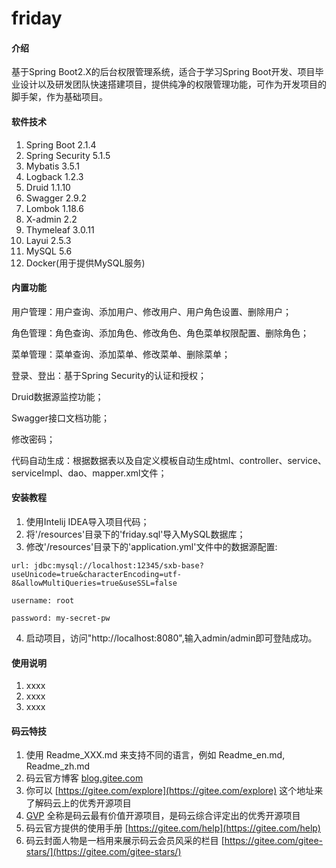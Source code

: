 # friday

#### 介绍
基于Spring Boot2.X的后台权限管理系统，适合于学习Spring Boot开发、项目毕业设计以及研发团队快速搭建项目，提供纯净的权限管理功能，可作为开发项目的脚手架，作为基础项目。

#### 软件技术
1. Spring Boot 2.1.4
2. Spring Security 5.1.5
3. Mybatis 3.5.1
4. Logback 1.2.3
5. Druid 1.1.10
6. Swagger 2.9.2
7. Lombok 1.18.6
8. X-admin 2.2
9. Thymeleaf 3.0.11
10. Layui 2.5.3
11. MySQL 5.6
12. Docker(用于提供MySQL服务) 

#### 内置功能
用户管理：用户查询、添加用户、修改用户、用户角色设置、删除用户；

角色管理：角色查询、添加角色、修改角色、角色菜单权限配置、删除角色；

菜单管理：菜单查询、添加菜单、修改菜单、删除菜单；

登录、登出：基于Spring Security的认证和授权；

Druid数据源监控功能；

Swagger接口文档功能；

修改密码；

代码自动生成：根据数据表以及自定义模板自动生成html、controller、service、serviceImpl、dao、mapper.xml文件；

#### 安装教程

1. 使用Intelij IDEA导入项目代码；
2. 将'/resources'目录下的'friday.sql'导入MySQL数据库；
3. 修改'/resources'目录下的'application.yml'文件中的数据源配置:

```
url: jdbc:mysql://localhost:12345/sxb-base?useUnicode=true&characterEncoding=utf-8&allowMultiQueries=true&useSSL=false

username: root

password: my-secret-pw
```

4. 启动项目，访问"http://localhost:8080",输入admin/admin即可登陆成功。

#### 使用说明

1. xxxx
2. xxxx
3. xxxx

#### 码云特技

1. 使用 Readme\_XXX.md 来支持不同的语言，例如 Readme\_en.md, Readme\_zh.md
2. 码云官方博客 [blog.gitee.com](https://blog.gitee.com)
3. 你可以 [https://gitee.com/explore](https://gitee.com/explore) 这个地址来了解码云上的优秀开源项目
4. [GVP](https://gitee.com/gvp) 全称是码云最有价值开源项目，是码云综合评定出的优秀开源项目
5. 码云官方提供的使用手册 [https://gitee.com/help](https://gitee.com/help)
6. 码云封面人物是一档用来展示码云会员风采的栏目 [https://gitee.com/gitee-stars/](https://gitee.com/gitee-stars/)